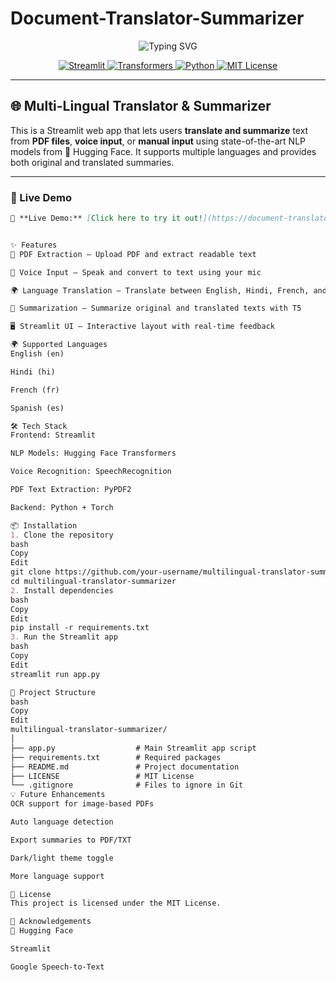 # Document-Translator-Summarizer

<p align="center">
  <img src="https://readme-typing-svg.demolab.com?font=Fira+Code&pause=1000&color=4B8BBE&width=500&lines=🌍+Multilingual+Translator+%26+Summarizer;Translate+%2F+Summarize+PDFs,+Voice,+Text!" alt="Typing SVG" />
</p>

<p align="center">
  <a href="https://streamlit.io/">
    <img src="https://img.shields.io/badge/Built%20with-Streamlit-ff4b4b?logo=streamlit&logoColor=white" alt="Streamlit" />
  </a>
  <a href="https://huggingface.co">
    <img src="https://img.shields.io/badge/🤗%20Transformers-Hugging%20Face-yellow" alt="Transformers" />
  </a>
  <a href="https://www.python.org">
    <img src="https://img.shields.io/badge/Python-3.8+-blue?logo=python" alt="Python" />
  </a>
  <a href="LICENSE">
    <img src="https://img.shields.io/badge/License-MIT-green" alt="MIT License" />
  </a>
</p>

---

## 🌐 Multi-Lingual Translator & Summarizer

This is a Streamlit web app that lets users **translate and summarize** text from **PDF files**, **voice input**, or **manual input** using state-of-the-art NLP models from 🤗 Hugging Face. It supports multiple languages and provides both original and translated summaries.

---

### 🚀 Live Demo


```markdown
🔗 **Live Demo:** [Click here to try it out!](https://document-translator-summarizer-j3bbwwmjo2f2kjiylrzrqg.streamlit.app/)


✨ Features
📄 PDF Extraction – Upload PDF and extract readable text

🎤 Voice Input – Speak and convert to text using your mic

🌍 Language Translation – Translate between English, Hindi, French, and Spanish using MarianMT models

🧠 Summarization – Summarize original and translated texts with T5

🖥️ Streamlit UI – Interactive layout with real-time feedback

🌍 Supported Languages
English (en)

Hindi (hi)

French (fr)

Spanish (es)

🛠 Tech Stack
Frontend: Streamlit

NLP Models: Hugging Face Transformers

Voice Recognition: SpeechRecognition

PDF Text Extraction: PyPDF2

Backend: Python + Torch

📦 Installation
1. Clone the repository
bash
Copy
Edit
git clone https://github.com/your-username/multilingual-translator-summarizer.git
cd multilingual-translator-summarizer
2. Install dependencies
bash
Copy
Edit
pip install -r requirements.txt
3. Run the Streamlit app
bash
Copy
Edit
streamlit run app.py

📁 Project Structure
bash
Copy
Edit
multilingual-translator-summarizer/
│
├── app.py                  # Main Streamlit app script
├── requirements.txt        # Required packages
├── README.md               # Project documentation
├── LICENSE                 # MIT License
└── .gitignore              # Files to ignore in Git
💡 Future Enhancements
OCR support for image-based PDFs

Auto language detection

Export summaries to PDF/TXT

Dark/light theme toggle

More language support

📄 License
This project is licensed under the MIT License.

🙌 Acknowledgements
🤗 Hugging Face

Streamlit

Google Speech-to-Text

